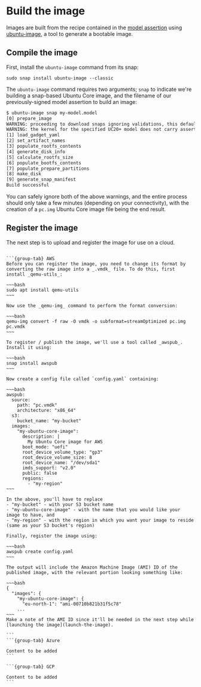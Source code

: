 # Build the image

Images are built from the recipe contained in the [model assertion](/tutorials/build-a-public-cloud-image/create-a-model) using [ubuntu-image](https://github.com/canonical/ubuntu-image), a tool to generate a bootable image.

## Compile the image

First, install the `ubuntu-image` command from its snap:

```
sudo snap install ubuntu-image --classic
```

The `ubuntu-image` command requires two arguments; `snap` to indicate we're building a snap-based Ubuntu Core image, and the filename of our previously-signed model assertion to build an image:

```bash
$ ubuntu-image snap my-model.model
[0] prepare_image
WARNING: proceeding to download snaps ignoring validations, this default will change in the future. For now use --validation=enforce for validations to be taken into account, pass instead --validation=ignore to preserve current behavior going forward
WARNING: the kernel for the specified UC20+ model does not carry assertion max formats information, assuming possibly incorrectly the kernel revision can use the same formats as snapd
[1] load_gadget_yaml
[2] set_artifact_names
[3] populate_rootfs_contents
[4] generate_disk_info
[5] calculate_rootfs_size
[6] populate_bootfs_contents
[7] populate_prepare_partitions
[8] make_disk
[9] generate_snap_manifest
Build successful
```
You can safely ignore both of the above warnings, and the entire process should only take a few minutes (depending on your connectivity), with the creation of a `pc.img` Ubuntu Core image file being the end result.


## Register the image

The next step is to upload and register the image for use on a cloud.

````{tabs}

```{group-tab} AWS
Before you can register the image, you need to change its format by converting the raw image into a _.vmdk_ file. To do this, first install _qemu-utils_:

~~~bash
sudo apt install qemu-utils
~~~

Now use the _qemu-img_ command to perform the format conversion:

~~~bash
qemu-img convert -f raw -O vmdk -o subformat=streamOptimized pc.img pc.vmdk
~~~

To register / publish the image, we'll use a tool called _awspub_. Install it using:

~~~bash
snap install awspub
~~~

Now create a config file called `config.yaml` containing:

~~~bash
awspub:
  source:
    path: "pc.vmdk"
    architecture: "x86_64"
  s3:
    bucket_name: "my-bucket"
  images:
    "my-ubuntu-core-image":
      description: |
        My Ubuntu Core image for AWS
      boot_mode: "uefi"
      root_device_volume_type: "gp3"
      root_device_volume_size: 8
      root_device_name: "/dev/sda1"
      imds_support: "v2.0"
      public: false
      regions:
        - "my-region"
~~~

In the above, you'll have to replace
- "my-bucket" - with your S3 bucket name
- "my-ubuntu-core-image" - with the name that you would like your image to have, and
- "my-region" - with the region in which you want your image to reside (same as your S3 bucket's region)

Finally, register the image using:

~~~bash
awspub create config.yaml
~~~

The output will include the Amazon Machine Image (AMI) ID of the published image, with the relevant portion looking something like:

~~~bash
{
  "images": {
    "my-ubuntu-core-image": {
      "eu-north-1": "ami-00710b821b31f5c78"
    ...
~~~
Make a note of the AMI ID since it'll be needed in the next step while [launching the image](launch-the-image).
 
```
```{group-tab} Azure

Content to be added
```

```{group-tab} GCP

Content to be added
```
````